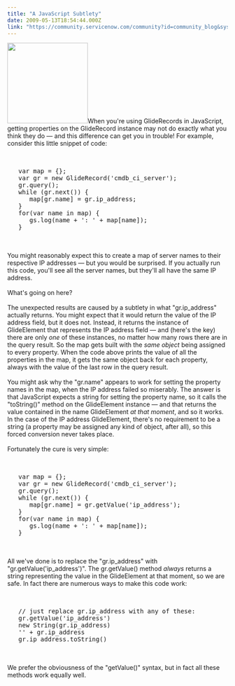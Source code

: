 ```yaml
---
title: "A JavaScript Subtlety"
date: 2009-05-13T18:54:44.000Z
link: "https://community.servicenow.com/community?id=community_blog&sys_id=ac5e2aaddbd0dbc01dcaf3231f961941"
---
```

<p><img  alt="" class="jive-image" src="f5a3594adbd89f048c8ef4621f9619e9.iix" style="width: auto; height: 184px;" />When you're using GlideRecords in JavaScript, getting properties on the GlideRecord instance may not do exactly what you think they do — and this difference can get you in trouble!<!--break--> For example, consider this little snippet of code:<br /><br /><pre><br />   var map = {};<br />   var gr = new GlideRecord('cmdb_ci_server');<br />   gr.query();<br />   while (gr.next()) {<br />      map[gr.name] = gr.ip_address;<br />   }<br />   for(var name in map) {<br />      gs.log(name + ': ' + map[name]);<br />   }<br /></pre><br /><br />You might reasonably expect this to create a map of server names to their respective IP addresses — but you would be surprised. If you actually run this code, you'll see all the server names, but they'll all have the same IP address. <br /><br />What's going on here?<br /><br />The unexpected results are caused by a subtlety in what "gr.ip_address" actually returns. You might expect that it would return the value of the IP address field, but it does not. Instead, it returns the instance of GlideElement that represents the IP address field — and (here's the key) there are only <i>one</i> of these instances, no matter how many rows there are in the query result. So the map gets built with the <i>same object</i> being assigned to every property. When the code above prints the value of all the properties in the map, it gets the same object back for each property, always with the value of the last row in the query result.<br /><br />You might ask why the "gr.name" appears to work for setting the property names in the map, when the IP address failed so miserably. The answer is that JavaScript expects a string for setting the property name, so it calls the "toString()" method on the GlideElement instance — and that returns the value contained in the name GlideElement <i>at that moment</i>, and so it works. In the case of the IP address GlideElement, there's no requirement to be a string (a property may be assigned any kind of object, after all), so this forced conversion never takes place.<br /><br />Fortunately the cure is very simple:<br /><br /><pre><br />   var map = {};<br />   var gr = new GlideRecord('cmdb_ci_server');<br />   gr.query();<br />   while (gr.next()) {<br />      map[gr.name] = gr.getValue('ip_address');<br />   }<br />   for(var name in map) {<br />      gs.log(name + ': ' + map[name]);<br />   }<br /></pre><br /><br />All we've done is to replace the "gr.ip_address" with "gr.getValue('ip_address')". The gr.getValue() method <i>always</i> returns a string representing the value in the GlideElement at that moment, so we are safe. In fact there are numerous ways to make this code work:<br /><br /><pre><br />   // just replace gr.ip_address with any of these:<br />   gr.getValue('ip_address')<br />   new String(gr.ip_address)<br />   '' + gr.ip_address<br />   gr.ip_address.toString()<br /></pre><br /><br />We prefer the obviousness of the "getValue()" syntax, but in fact all these methods work equally well.</p>